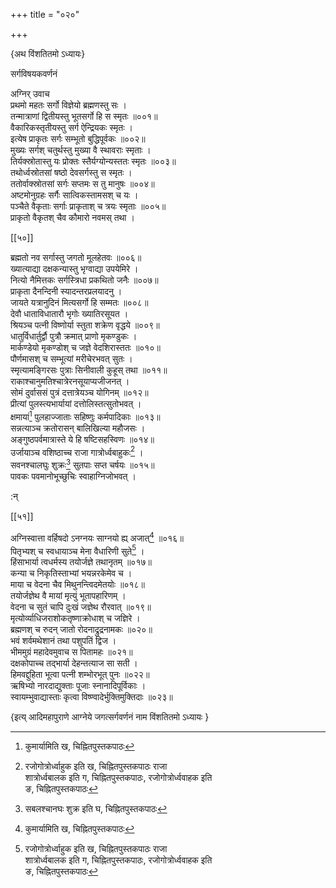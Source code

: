 +++
title = "०२०"

+++

\{अथ विंशतितमो ऽध्यायः\}

सर्गविषयकवर्णनं  
    
अग्निर् उवाच  
प्रथमो महतः सर्गो विज्ञेयो ब्रह्मणस्तु सः ।  
तन्मात्राणां द्वितीयस्तु भूतसर्गो हि स स्मृतः   ॥००१॥  
वैकारिकस्तृतीयस्तु सर्ग ऐन्द्रियकः स्मृतः ।  
इत्येष प्राकृतः सर्गः सम्भूतो बुद्धिपूर्वकः   ॥००२॥  
मुख्यः सर्गश् चतुर्थस्तु मुख्या वै स्थावराः स्मृताः   ।  
तिर्यक्स्रोतास्तु यः प्रोक्तः स्तैर्यग्योन्यस्ततः स्मृतः   ॥००३॥  
तथोर्ध्वस्रोतसां षष्ठो देवसर्गस्तु स स्मृतः   ।  
ततोर्वाक्स्रोतसां सर्गः सप्तमः स तु मानुषः   ॥००४॥  
अष्टमोनुग्रहः सर्गैः सात्विकस्तामसश् च यः   ।  
पञ्चैते वैकृताः सर्गाः प्राकृताश् च त्रयः स्मृताः   ॥००५॥  
प्राकृतो वैकृतश् चैव कौमारो नवमस् तथा ।  

[[५०]]
    
ब्रह्मतो नव सर्गास्तु जगतो मूलहेतवः ॥००६॥  
ख्यात्याद्या दक्षकन्यास्तु भृग्वाद्या उपयेमिरे ।  
नित्यो नैमित्तकः सर्गस्त्रिधा प्रकथितो जनैः ॥००७॥  
प्राकृता दैनन्दिनी स्यादन्तरप्रलयादनु ।  
जायते यत्रानुदिनं मित्यसर्गो हि सम्मतः ॥००८॥  
देवौ धाताविधातारौ भृगोः ख्यातिरसूयत ।  
श्रियञ्च पत्नी विष्णोर्या स्तुता शक्रेण वृद्धये   ॥००९॥  
धातुर्विधार्तुर्द्वौ पुत्रौ क्रमात् प्राणो मृकण्डुकः   ।  
मार्कण्डेयो मृकण्डोश् च जज्ञे वेदशिरास्ततः   ॥०१०॥  
पौर्णमासश् च सम्भूत्यां मरीचेरभवत् सुतः   ।  
स्मृत्यामङ्गिरसः पुत्राः सिनीवाली कुहूस् तथा   ॥०११॥  
राकाश्चानुमतिश्चात्रेरनसूयाप्यजीजनत् ।  
सोमं दुर्वाससं पुत्रं दत्तात्रेयञ्च योगिनम् ॥०१२॥  
प्रीत्यां पुलस्त्यभार्यायां दत्तोलिस्तत्सुतोभवत् ।  
क्षमायां[^१] पुलहाज्जाताः सहिष्णुः कर्मपादिकाः   ॥०१३॥  
सन्नत्याञ्च क्रतोरासन् बालिखिल्या महौजसः ।  
अङ्गुष्ठपर्वमात्रास्ते ये हि षष्टिसहस्विणः   ॥०१४॥  
उर्जायाञ्च वशिष्ठाच्च राजा गात्रोर्ध्वबाहुकः[^२]   ।  
सवनश्चालघुः शुक्रः[^३] सुतपाः सप्त चर्षयः   ॥०१५॥  
पावकः पवमानोभूच्छुचिः स्वाहाग्निजोभवत् ।  
    
:न्  
    
[^१]: कुमार्यामिति ख, चिह्नितपुस्तकपाठः  
    
[^२]: रजोगोत्रोर्ध्वाहुक इति ख, चिह्नितपुस्तकपाठः राजा  
शात्रोर्ध्वबालक इति ग, चिह्नितपुस्तकपाठः, रजोगोत्रोर्ध्ववाहक इति  
ङ, चिह्नितपुस्तकपाठः  
    
[^३]: सबलश्चानघः शुक्र इति घ, चिह्नितपुस्तकपाठः  

[[५१]]
    
अग्निस्वात्ता वर्हिषदो ऽनग्नयः साग्नयो ह्य् अजात्[^१] ॥०१६॥  
पितृभ्यश् च स्वधायाञ्च मेना वैधारिणी सुते[^२]   ।  
हिंसाभार्या त्वधर्मस्य तयोर्जज्ञे तथानृतम् ॥०१७॥  
कन्या च निकृतिस्ताभ्यां भयन्नरकेमेव च ।  
माया च वेदना चैव मिथुनन्त्विदमेतयोः ॥०१८॥  
तयोर्जज्ञेथ वै मायां मृत्युं भूतापहारिणम्   ।  
वेदना च सुतं चापि दुःखं जज्ञेथ रौरवात् ॥०१९॥  
मृत्योर्व्याधिजराशोकतृष्णाक्रोधाश् च जज्ञिरे   ।  
ब्रह्मणश् च रुदन् जातो रोदनाद्रुद्रनामकः ॥०२०॥  
भवं शर्वमथेशानं तथा पशुपतिं द्विज ।  
भीममुग्रं महादेवमुवाच स पितामहः ॥०२१॥  
दक्षकोपाच्च तद्भार्या देहन्तत्याज सा सती ।  
हिमवद्दुहिता भूत्वा पत्नी शम्भोरभूत् पुनः ॥०२२॥  
ऋषिभ्यो नारदाद्युक्ताः पूजाः स्नानादिपूर्विकाः   ।  
स्वायम्भुवाद्यास्ताः कृत्वा विष्ण्वादेर्भुक्तिमुक्तिदाः   ॥०२३॥

\{इत्य् आदिमहापुराणे आग्नेये जगत्सर्गवर्णनं नाम विंशतितमो ऽध्यायः  }
    
